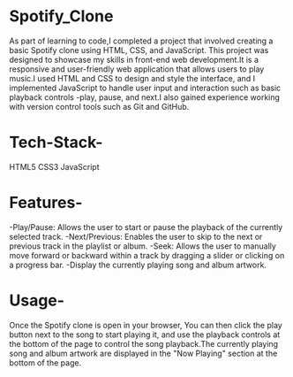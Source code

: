 # Spotify_Clone
As part of learning to code,I completed a project that involved creating a basic Spotify clone using HTML, CSS, and JavaScript. This project was designed to showcase my skills in front-end web development.It is a responsive and user-friendly web application that allows users to play music.I used HTML and CSS to design and style the interface, and I implemented JavaScript to handle user input and interaction such as basic playback controls -play, pause, and next.I also gained experience working with version control tools such as Git and GitHub.

# Tech-Stack-
HTML5 CSS3 JavaScript

# Features-
-Play/Pause: Allows the user to start or pause the playback of the currently selected track.
-Next/Previous: Enables the user to skip to the next or previous track in the playlist or album.
-Seek: Allows the user to manually move forward or backward within a track by dragging a slider or clicking on a progress bar.
-Display the currently playing song and album artwork.

# Usage-
Once the Spotify clone is open in your browser, You can then click the play button next to the song to start playing it, and use the playback controls at the bottom of the page to control the song playback.The currently playing song and album artwork are displayed in the "Now Playing" section at the bottom of the page.



